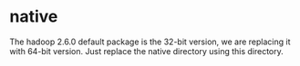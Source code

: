 # native
The hadoop 2.6.0 default package is the 32-bit version, we are replacing it with 64-bit version. Just replace the native directory using this directory.
